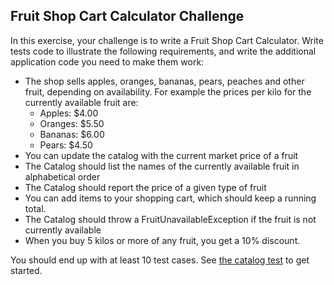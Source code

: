 ## Fruit Shop Cart Calculator Challenge

In this exercise, your challenge is to write a Fruit Shop Cart Calculator. Write tests code to illustrate the following requirements, and write the additional application code you need to make them work:

- The shop sells apples, oranges, bananas, pears, peaches and other fruit, depending on availability. For example the prices per kilo for the currently available fruit are:
  - Apples: $4.00
  - Oranges: $5.50
  - Bananas: $6.00
  - Pears: $4.50
- You can update the catalog with the current market price of a fruit
- The Catalog should list the names of the currently available fruit in alphabetical order
- The Catalog should report the price of a given type of fruit
- You can add items to your shopping cart, which should keep a running total.
- The Catalog should throw a FruitUnavailableException if the fruit is not currently available
- When you buy 5 kilos or more of any fruit, you get a 10% discount.

You should end up with at least 10 test cases. See [the catalog test](./src/test/java/com/serenitydojo/fruitmarket/CatalogTest.java) to get started.
